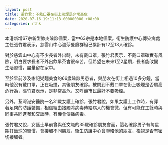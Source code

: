 ```yaml
---
layout: post
title: 張竹君：不戴口罩在街上吸煙是非常高危
date: 2020-07-16 19:11:13.000000000 +08:00
categories: rthk
---
```


本港新增67宗新型肺炎確診個案，當中63宗是本地個案。衞生防護中心傳染病處主任張竹君表示，慈雲山中心溫莎餐廳群組已累計有12至13人確診。

對於慈雲山中心有不少長者外出時，未有戴口罩，張竹君表示，不戴口罩確實有風險，明白要求長者不外出飲早茶會很辛苦，但希望在未來1至2星期，長者能改變生活習慣，盡量留在家中。

至於早前涉及彬記粥麵美食的66歲確診男患者，與朋友在街上相遇10多分鐘，當時他沒有戴口罩，正在吸煙，其後朋友確診。被問到不戴口罩在街上吸煙是否屬高危行為，張竹君表示，是非常高危，又呼籲市民最好不要吸煙。

另外，荃灣港安醫院一名31歲女護士確診，張竹君說，如果女護士工作時，有穿著足夠的防護裝備，相信經由接觸將病毒傳給病人的機會微，但有可能在工餘時與同事共同進餐和交談時，有機會傳播病毒。

張竹君又說，女護士早前曾與任文職的35歲確診朋友會面，這名確診男子有每星期打籃球的習慣，會接觸不同朋友，衞生防護中心會聯絡他的朋友，檢視是否有密切接觸者。
